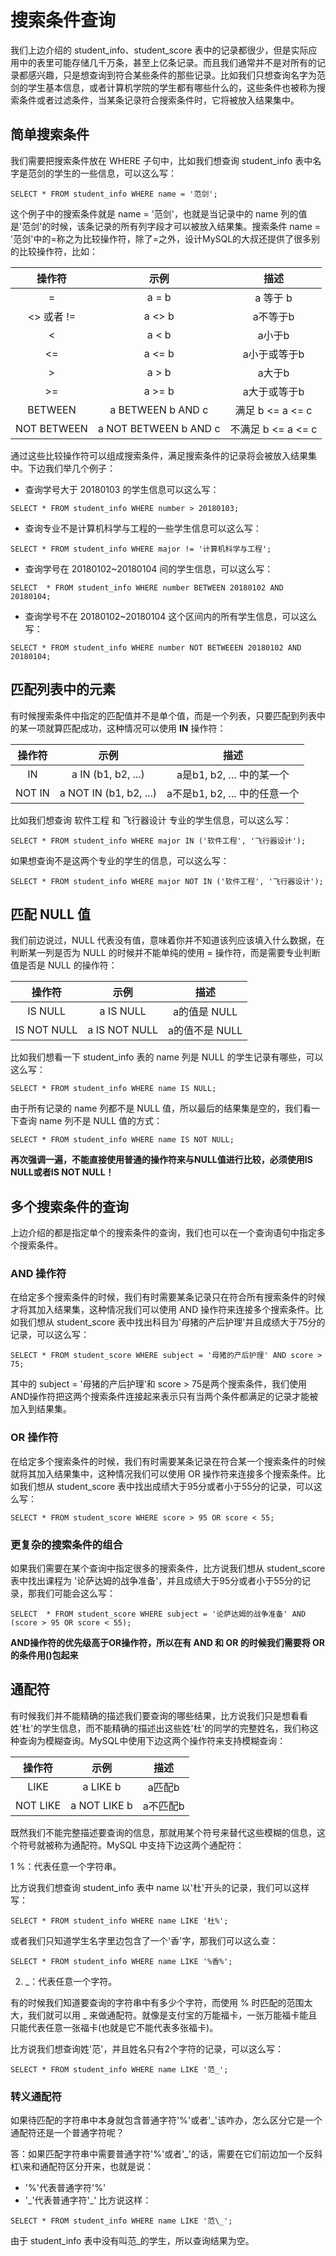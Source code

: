 # 搜索条件查询

我们上边介绍的 student_info、student_score 表中的记录都很少，但是实际应用中的表里可能存储几千万条，甚至上亿条记录。而且我们通常并不是对所有的记录都感兴趣，只是想查询到符合某些条件的那些记录。比如我们只想查询名字为范剑的学生基本信息，或者计算机学院的学生都有哪些什么的，这些条件也被称为搜索条件或者过滤条件，当某条记录符合搜索条件时，它将被放入结果集中。

## 简单搜索条件

我们需要把搜索条件放在 WHERE 子句中，比如我们想查询 student_info 表中名字是范剑的学生的一些信息，可以这么写：

``` shell
SELECT * FROM student_info WHERE name = '范剑';
```

这个例子中的搜索条件就是 name = '范剑'，也就是当记录中的 name 列的值是'范剑'的时候，该条记录的所有列字段才可以被放入结果集。搜索条件 name = '范剑'中的=称之为比较操作符，除了=之外，设计MySQL的大叔还提供了很多别的比较操作符，比如：

|    操作符    |          示例          |        描述        |
|:-----------:|:---------------------:|:-----------------:|
|      =      |         a = b         |      a 等于 b      |
|  <> 或者 !=  |        a <> b         |      a不等于b      |
|      <      |        a < b          |       a小于b       |
|     <=      |        a <= b         |    a小于或等于b     |
|      >      |        a > b          |       a大于b       |
|     >=      |        a >= b         |    a大于或等于b     |
|   BETWEEN   |   a BETWEEN b AND c   |  满足 b <= a <= c  |
| NOT BETWEEN | a NOT BETWEEN b AND c | 不满足 b <= a <= c |

通过这些比较操作符可以组成搜索条件，满足搜索条件的记录将会被放入结果集中。下边我们举几个例子：

* 查询学号大于 20180103 的学生信息可以这么写：

``` shell
SELECT * FROM student_info WHERE number > 20180103;
```

* 查询专业不是计算机科学与工程的一些学生信息可以这么写：

``` shell
SELECT * FROM student_info WHERE major != '计算机科学与工程';
```

* 查询学号在 20180102~20180104 间的学生信息，可以这么写：

``` shell
SELECT  * FROM student_info WHERE number BETWEEN 20180102 AND 20180104;
```

* 查询学号不在 20180102~20180104 这个区间内的所有学生信息，可以这么写：

``` shell
SELECT * FROM student_info WHERE number NOT BETWEEEN 20180102 AND 20180104;
```

## 匹配列表中的元素

有时候搜索条件中指定的匹配值并不是单个值，而是一个列表，只要匹配到列表中的某一项就算匹配成功，这种情况可以使用 **IN** 操作符：

| 操作符  |          示例           |            描述            |
|:------:|:----------------------:|:--------------------------:|
|   IN   |   a IN (b1, b2, ...)   |   a是b1, b2, ... 中的某一个  |
| NOT IN | a NOT IN (b1, b2, ...) | a不是b1, b2, ... 中的任意一个 |

比如我们想查询 软件工程 和 飞行器设计 专业的学生信息，可以这么写：

``` shell
SELECT * FROM student_info WHERE major IN ('软件工程', '飞行器设计');
```

如果想查询不是这两个专业的学生的信息，可以这么写：

``` shell
SELECT * FROM student_info WHERE major NOT IN ('软件工程', '飞行器设计');
```

## 匹配 NULL 值

我们前边说过，NULL 代表没有值，意味着你并不知道该列应该填入什么数据，在判断某一列是否为 NULL 的时候并不能单纯的使用 = 操作符，而是需要专业判断值是否是 NULL 的操作符：

|    操作符    |      示例      |     描述      |
|:-----------:|:-------------:|:-------------:|
|   IS NULL   |   a IS NULL   |  a的值是 NULL  |
| IS NOT NULL | a IS NOT NULL | a的值不是 NULL |

比如我们想看一下 student_info 表的 name 列是 NULL 的学生记录有哪些，可以这么写：

``` shell
SELECT * FROM student_info WHERE name IS NULL;
```

由于所有记录的 name 列都不是 NULL 值，所以最后的结果集是空的，我们看一下查询 name 列不是 NULL 值的方式：

``` shell
SELECT * FROM student_info WHERE name IS NOT NULL;
```

**再次强调一遍，不能直接使用普通的操作符来与NULL值进行比较，必须使用IS NULL或者IS NOT NULL！**

## 多个搜索条件的查询

上边介绍的都是指定单个的搜索条件的查询，我们也可以在一个查询语句中指定多个搜索条件。

### AND 操作符

在给定多个搜索条件的时候，我们有时需要某条记录只在符合所有搜索条件的时候才将其加入结果集，这种情况我们可以使用 AND 操作符来连接多个搜索条件。比如我们想从 student_score 表中找出科目为'母猪的产后护理'并且成绩大于75分的记录，可以这么写：

``` shell
SELECT * FROM student_score WHERE subject = '母猪的产后护理' AND score > 75;
```

其中的 subject = '母猪的产后护理'和 score > 75是两个搜索条件，我们使用AND操作符把这两个搜索条件连接起来表示只有当两个条件都满足的记录才能被加入到结果集。

### OR 操作符

在给定多个搜索条件的时候，我们有时需要某条记录在符合某一个搜索条件的时候就将其加入结果集中，这种情况我们可以使用 OR 操作符来连接多个搜索条件。比如我们想从 student_score 表中找出成绩大于95分或者小于55分的记录，可以这么写：

``` shell
SELECT * FROM student_score WHERE score > 95 OR score < 55;
```

### 更复杂的搜索条件的组合

如果我们需要在某个查询中指定很多的搜索条件，比方说我们想从 student_score 表中找出课程为 '论萨达姆的战争准备'，并且成绩大于95分或者小于55分的记录，那我们可能会这么写：

``` shell
SELECT  * FROM student_score WHERE subject = '论萨达姆的战争准备' AND (score > 95 OR score < 55);
```

**AND操作符的优先级高于OR操作符，所以在有 AND 和 OR 的时候我们需要将 OR 的条件用()包起来**

## 通配符

有时候我们并不能精确的描述我们要查询的哪些结果，比方说我们只是想看看姓'杜'的学生信息，而不能精确的描述出这些姓'杜'的同学的完整姓名，我们称这种查询为模糊查询。MySQL中使用下边这两个操作符来支持模糊查询：

|   操作符  |     示例     |   描述   |
|:--------:|:------------:|:-------:|
|   LIKE   |   a LIKE b   |  a匹配b  |
| NOT LIKE | a NOT LIKE b | a不匹配b |

既然我们不能完整描述要查询的信息，那就用某个符号来替代这些模糊的信息，这个符号就被称为通配符。MySQL 中支持下边这两个通配符：

1 %：代表任意一个字符串。

比方说我们想查询 student_info 表中 name 以'杜'开头的记录，我们可以这样写：

``` shell
SELECT * FROM student_info WHERE name LIKE '杜%';
```

或者我们只知道学生名字里边包含了一个'香'字，那我们可以这么查：

``` shell
SELECT * FROM student_info WHERE name LIKE '%香%';
```

2. _：代表任意一个字符。

有的时候我们知道要查询的字符串中有多少个字符，而使用 % 时匹配的范围太大，我们就可以用 _ 来做通配符。就像是支付宝的万能福卡，一张万能福卡能且只能代表任意一张福卡(也就是它不能代表多张福卡)。

比方说我们想查询姓'范'，并且姓名只有2个字符的记录，可以这么写：

``` shell
SELECT * FROM student_info WHERE name LIKE '范_';
```

### 转义通配符

如果待匹配的字符串中本身就包含普通字符'%'或者'_'该咋办，怎么区分它是一个通配符还是一个普通字符呢？

答：如果匹配字符串中需要普通字符'%'或者'_'的话，需要在它们前边加一个反斜杠\来和通配符区分开来，也就是说：

* '\%'代表普通字符'%'
* '\_'代表普通字符'_' 比方说这样：

``` shell
SELECT * FROM student_info WHERE name LIKE '范\_';
```

由于 student_info 表中没有叫范_的学生，所以查询结果为空。
